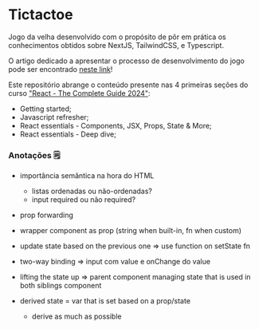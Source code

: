 # Tictactoe

Jogo da velha desenvolvido com o propósito de pôr em prática os conhecimentos obtidos sobre NextJS, TailwindCSS, e Typescript.

O artigo dedicado a apresentar o processo de desenvolvimento do jogo pode ser encontrado [neste link](https://medium.com/@freirart/como-eu-constru%C3%AD-do-zero-um-jogo-para-plataformas-web-618589702a94)!

Este repositório abrange o conteúdo presente nas 4 primeiras seções do curso 
["React - The Complete Guide 2024"](https://www.udemy.com/course/react-the-complete-guide-incl-redux/):
- Getting started;
- Javascript refresher;
- React essentials - Components, JSX, Props, State & More;
- React essentials - Deep dive;

### Anotações 🗒

- importância semântica na hora do HTML

  - listas ordenadas ou não-ordenadas?
  - input required ou não required?

- prop forwarding

- wrapper component as prop (string when built-in, fn when custom)

- update state based on the previous one => use function on setState fn

- two-way binding => input com value e onChange do value

- lifting the state up => parent component managing state that is used in both siblings component

- derived state = var that is set based on a prop/state
  - derive as much as possible
